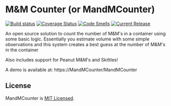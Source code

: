 # M&M Counter (or MandMCounter)

[![Build status](https://github.com/SamSmithNZ-dotcom/MandMCounter/actions/workflows/dotnet.yml/badge.svg)](https://github.com/SamSmithNZ-dotcom/MandMCounter/actions/workflows/dotnet.yml)
[![Coverage Status](https://coveralls.io/repos/github/SamSmithNZ-dotcom/MandMCounter/badge.svg?branch=main)](https://coveralls.io/github/SamSmithNZ-dotcom/MandMCounter?branch=main)
[![Code Smells](https://sonarcloud.io/api/project_badges/measure?project=samsmithnz_MandMCounter&metric=code_smells)](https://sonarcloud.io/summary/new_code?id=samsmithnz_MandMCounter)
[![Current Release](https://img.shields.io/github/release/samsmithnz/MandMCounter/all.svg)](https://github.com/samsmithnz/MandMCounter/releases)

An open source solution to count the number of M&M's in a container using some basic logic. Essentially you estimate volume with some simple observations and this system creates a best guess at the number of M&M's in the container

Also includes support for Peanut M&M's and Skittles!

A demo is available at: https://MandMCounter/MandMCounter

## License

MandMCounter is [MIT Licensed](https://github.com/samsmithnz/MandMCounter/blob/master/LICENSE.txt).
